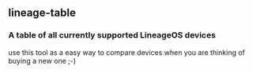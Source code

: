## lineage-table

### A table of all currently supported LineageOS devices

use this tool as a easy way to compare devices when you are thinking of buying a new one ;-)
